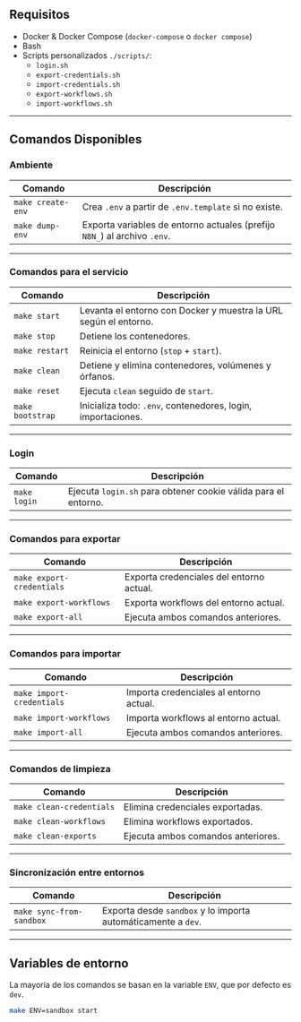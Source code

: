 ## Requisitos

- Docker & Docker Compose (`docker-compose` o `docker compose`)
- Bash
- Scripts personalizados `./scripts/`:
    - `login.sh`
    - `export-credentials.sh`
    - `import-credentials.sh`
    - `export-workflows.sh`
    - `import-workflows.sh`

---

## Comandos Disponibles

### Ambiente

| Comando              | Descripción                                                                 |
|----------------------|-----------------------------------------------------------------------------|
| `make create-env`    | Crea `.env` a partir de `.env.template` si no existe.                      |
| `make dump-env`      | Exporta variables de entorno actuales (prefijo `N8N_`) al archivo `.env`.  |

---

### Comandos para el servicio

| Comando              | Descripción                                                          |
|----------------------|----------------------------------------------------------------------|
| `make start`         | Levanta el entorno con Docker y muestra la URL según el entorno.    |
| `make stop`          | Detiene los contenedores.                                            |
| `make restart`       | Reinicia el entorno (`stop` + `start`).                              |
| `make clean`         | Detiene y elimina contenedores, volúmenes y órfanos.                |
| `make reset`         | Ejecuta `clean` seguido de `start`.                                 |
| `make bootstrap`     | Inicializa todo: `.env`, contenedores, login, importaciones.         |

---

### Login

| Comando       | Descripción                                                      |
|---------------|------------------------------------------------------------------|
| `make login`  | Ejecuta `login.sh` para obtener cookie válida para el entorno.   |

---

### Comandos para exportar

| Comando                  | Descripción                                     |
|--------------------------|-------------------------------------------------|
| `make export-credentials`| Exporta credenciales del entorno actual.       |
| `make export-workflows`  | Exporta workflows del entorno actual.          |
| `make export-all`        | Ejecuta ambos comandos anteriores.             |

---

### Comandos para importar

| Comando                  | Descripción                                     |
|--------------------------|-------------------------------------------------|
| `make import-credentials`| Importa credenciales al entorno actual.        |
| `make import-workflows`  | Importa workflows al entorno actual.           |
| `make import-all`        | Ejecuta ambos comandos anteriores.             |

---

### Comandos de limpieza

| Comando              | Descripción                                |
|----------------------|--------------------------------------------|
| `make clean-credentials` | Elimina credenciales exportadas.      |
| `make clean-workflows`   | Elimina workflows exportados.         |
| `make clean-exports`     | Ejecuta ambos comandos anteriores.     |

---

### Sincronización entre entornos

| Comando                 | Descripción                                                              |
|-------------------------|--------------------------------------------------------------------------|
| `make sync-from-sandbox`| Exporta desde `sandbox` y lo importa automáticamente a `dev`.           |

---

## Variables de entorno

La mayoría de los comandos se basan en la variable `ENV`, que por defecto es `dev`.

```bash
make ENV=sandbox start
```